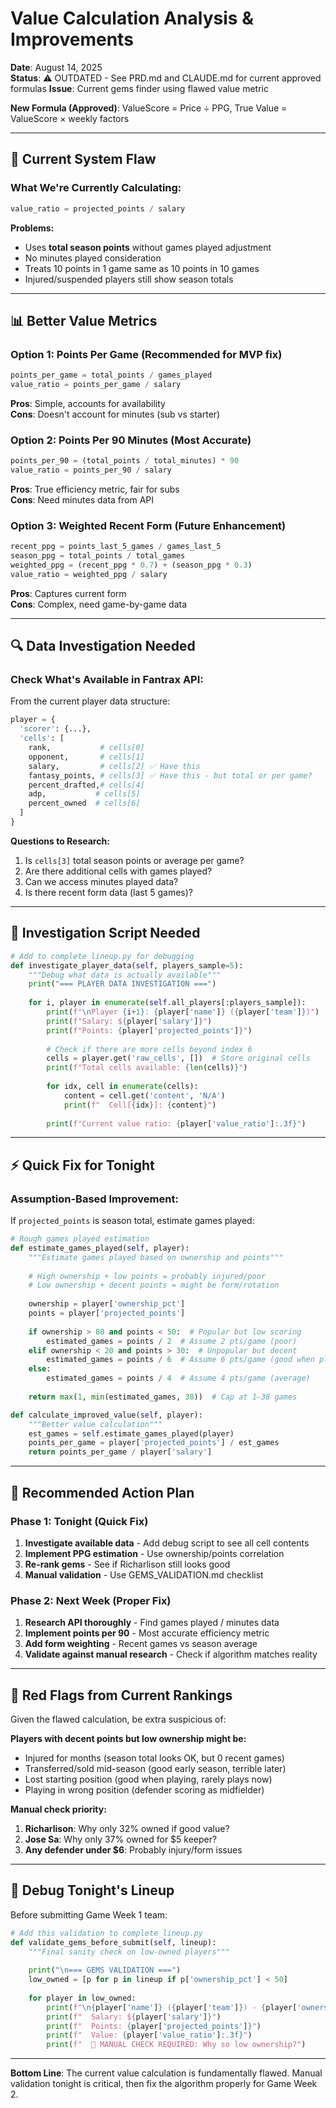 # Value Calculation Analysis & Improvements
**Date**: August 14, 2025  
**Status**: ⚠️ OUTDATED - See PRD.md and CLAUDE.md for current approved formulas
**Issue**: Current gems finder using flawed value metric

**New Formula (Approved)**: ValueScore = Price ÷ PPG, True Value = ValueScore × weekly factors

---

## 🚨 **Current System Flaw**

### **What We're Currently Calculating:**
```python
value_ratio = projected_points / salary
```

**Problems:**
- Uses **total season points** without games played adjustment
- No minutes played consideration  
- Treats 10 points in 1 game same as 10 points in 10 games
- Injured/suspended players still show season totals

---

## 📊 **Better Value Metrics**

### **Option 1: Points Per Game** (Recommended for MVP fix)
```python
points_per_game = total_points / games_played
value_ratio = points_per_game / salary
```

**Pros**: Simple, accounts for availability  
**Cons**: Doesn't account for minutes (sub vs starter)

### **Option 2: Points Per 90 Minutes** (Most Accurate)
```python
points_per_90 = (total_points / total_minutes) * 90
value_ratio = points_per_90 / salary
```

**Pros**: True efficiency metric, fair for subs  
**Cons**: Need minutes data from API

### **Option 3: Weighted Recent Form** (Future Enhancement)
```python
recent_ppg = points_last_5_games / games_last_5
season_ppg = total_points / total_games
weighted_ppg = (recent_ppg * 0.7) + (season_ppg * 0.3)
value_ratio = weighted_ppg / salary
```

**Pros**: Captures current form  
**Cons**: Complex, need game-by-game data

---

## 🔍 **Data Investigation Needed**

### **Check What's Available in Fantrax API:**

From the current player data structure:
```python
player = {
  'scorer': {...},
  'cells': [
    rank,           # cells[0]
    opponent,       # cells[1] 
    salary,         # cells[2] ✅ Have this
    fantasy_points, # cells[3] ✅ Have this - but total or per game?
    percent_drafted,# cells[4]
    adp,           # cells[5]
    percent_owned  # cells[6]
  ]
}
```

**Questions to Research:**
1. Is `cells[3]` total season points or average per game?
2. Are there additional cells with games played?
3. Can we access minutes played data?
4. Is there recent form data (last 5 games)?

---

## 🧪 **Investigation Script Needed**

```python
# Add to complete_lineup.py for debugging
def investigate_player_data(self, players_sample=5):
    """Debug what data is actually available"""
    print("=== PLAYER DATA INVESTIGATION ===")
    
    for i, player in enumerate(self.all_players[:players_sample]):
        print(f"\nPlayer {i+1}: {player['name']} ({player['team']})")
        print(f"Salary: ${player['salary']}")
        print(f"Points: {player['projected_points']}")
        
        # Check if there are more cells beyond index 6
        cells = player.get('raw_cells', [])  # Store original cells
        print(f"Total cells available: {len(cells)}")
        
        for idx, cell in enumerate(cells):
            content = cell.get('content', 'N/A')
            print(f"  Cell[{idx}]: {content}")
        
        print(f"Current value ratio: {player['value_ratio']:.3f}")
```

---

## ⚡ **Quick Fix for Tonight**

### **Assumption-Based Improvement:**
If `projected_points` is season total, estimate games played:

```python
# Rough games played estimation
def estimate_games_played(self, player):
    """Estimate games played based on ownership and points"""
    
    # High ownership + low points = probably injured/poor
    # Low ownership + decent points = might be form/rotation
    
    ownership = player['ownership_pct']
    points = player['projected_points']
    
    if ownership > 80 and points < 50:  # Popular but low scoring
        estimated_games = points / 2  # Assume 2 pts/game (poor)
    elif ownership < 20 and points > 30:  # Unpopular but decent
        estimated_games = points / 6  # Assume 6 pts/game (good when playing)
    else:
        estimated_games = points / 4  # Assume 4 pts/game (average)
    
    return max(1, min(estimated_games, 38))  # Cap at 1-38 games

def calculate_improved_value(self, player):
    """Better value calculation"""
    est_games = self.estimate_games_played(player)
    points_per_game = player['projected_points'] / est_games
    return points_per_game / player['salary']
```

---

## 🎯 **Recommended Action Plan**

### **Phase 1: Tonight (Quick Fix)**
1. **Investigate available data** - Add debug script to see all cell contents
2. **Implement PPG estimation** - Use ownership/points correlation  
3. **Re-rank gems** - See if Richarlison still looks good
4. **Manual validation** - Use GEMS_VALIDATION.md checklist

### **Phase 2: Next Week (Proper Fix)**  
1. **Research API thoroughly** - Find games played / minutes data
2. **Implement points per 90** - Most accurate efficiency metric
3. **Add form weighting** - Recent games vs season average
4. **Validate against manual research** - Check if algorithm matches reality

---

## 🚨 **Red Flags from Current Rankings**

Given the flawed calculation, be extra suspicious of:

**Players with decent points but low ownership might be:**
- Injured for months (season total looks OK, but 0 recent games)
- Transferred/sold mid-season (good early season, terrible later)  
- Lost starting position (good when playing, rarely plays now)
- Playing in wrong position (defender scoring as midfielder)

**Manual check priority:**
1. **Richarlison**: Why only 32% owned if good value?
2. **Jose Sa**: Why only 37% owned for $5 keeper?  
3. **Any defender under $6**: Probably injury/form issues

---

## 🔧 **Debug Tonight's Lineup**

Before submitting Game Week 1 team:

```python
# Add this validation to complete_lineup.py
def validate_gems_before_submit(self, lineup):
    """Final sanity check on low-owned players"""
    
    print("\n=== GEMS VALIDATION ===")
    low_owned = [p for p in lineup if p['ownership_pct'] < 50]
    
    for player in low_owned:
        print(f"\n{player['name']} ({player['team']}) - {player['ownership_pct']}% owned")
        print(f"  Salary: ${player['salary']}")  
        print(f"  Points: {player['projected_points']}")
        print(f"  Value: {player['value_ratio']:.3f}")
        print(f"  🚨 MANUAL CHECK REQUIRED: Why so low ownership?")
```

---

**Bottom Line**: The current value calculation is fundamentally flawed. Manual validation tonight is critical, then fix the algorithm properly for Game Week 2.